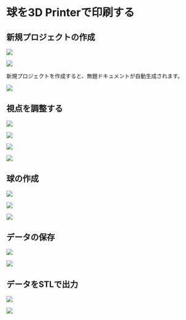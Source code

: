 # 球を3D Printerで印刷する

## 新規プロジェクトの作成

![](/img/hello001.png)

![](/img/hello002.png)

新規プロジェクトを作成すると、無題ドキュメントが自動生成されます。

![](/img/hello003.png)

## 視点を調整する

![](/img/hello004.png)

![](/img/hello005.png)

![](/img/hello006.png)

![](/img/hello007.png)

## 球の作成

![](/img/hello008.png)

![](/img/hello009.png)

![](/img/hello011.png)

## データの保存

![](/img/hello012.png)

![](/img/hello013.png)

## データをSTLで出力

![](/img/hello014.png)

![](/img/hello015.png)
